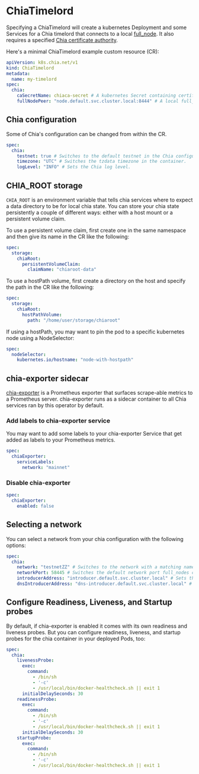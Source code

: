 # ChiaTimelord

Specifying a ChiaTimelord will create a kubernetes Deployment and some Services for a Chia timelord that connects to a local [full_node](chianode.md). It also requires a specified [Chia certificate authority](chiaca.md).

Here's a minimal ChiaTimelord example custom resource (CR):

```yaml
apiVersion: k8s.chia.net/v1
kind: ChiaTimelord
metadata:
  name: my-timelord
spec:
  chia:
    caSecretName: chiaca-secret # A kubernetes Secret containing certificate authority files
    fullNodePeer: "node.default.svc.cluster.local:8444" # A local full_node using kubernetes DNS names
```

## Chia configuration

Some of Chia's configuration can be changed from within the CR.

```yaml
spec:
  chia:
    testnet: true # Switches to the default testnet in the Chia configuration file.
    timezone: "UTC" # Switches the tzdata timezone in the container.
    logLevel: "INFO" # Sets the Chia log level.
```

## CHIA_ROOT storage

`CHIA_ROOT` is an environment variable that tells chia services where to expect a data directory to be for local chia state. You can store your chia state persistently a couple of different ways: either with a host mount or a persistent volume claim.

To use a persistent volume claim, first create one in the same namespace and then give its name in the CR like the following:

```yaml
spec:
  storage:
    chiaRoot:
      persistentVolumeClaim:
        claimName: "chiaroot-data"
```

To use a hostPath volume, first create a directory on the host and specify the path in the CR like the following:

```yaml
spec:
  storage:
    chiaRoot:
      hostPathVolume:
        path: "/home/user/storage/chiaroot"
```

If using a hostPath, you may want to pin the pod to a specific kubernetes node using a NodeSelector:

```yaml
spec:
  nodeSelector:
    kubernetes.io/hostname: "node-with-hostpath"
```

## chia-exporter sidecar

[chia-exporter](https://github.com/chia-network/chia-exporter) is a Prometheus exporter that surfaces scrape-able metrics to a Prometheus server. chia-exporter runs as a sidecar container to all Chia services ran by this operator by default.

### Add labels to chia-exporter service

You may want to add some labels to your chia-exporter Service that get added as labels to your Prometheus metrics.

```yaml
spec:
  chiaExporter:
    serviceLabels:
      network: "mainnet"
```

### Disable chia-exporter

```yaml
spec:
  chiaExporter:
    enabled: false
```

## Selecting a network

You can select a network from your chia configuration with the following options:

```yaml
spec:
  chia:
    network: "testnetZZ" # Switches to the network with a matching name in the chia config file.
    networkPort: 58445 # Switches the default network port full_nodes connect with.
    introducerAddress: "introducer.default.svc.cluster.local" # Sets the introducer address used in the chia config file.
    dnsIntroducerAddress: "dns-introducer.default.svc.cluster.local" # Sets the DNS introducer address used in the chia config file.
```

## Configure Readiness, Liveness, and Startup probes

By default, if chia-exporter is enabled it comes with its own readiness and liveness probes. But you can configure readiness, liveness, and startup probes for the chia container in your deployed Pods, too:

```yaml
spec:
  chia:
    livenessProbe:
      exec:
        command:
          - /bin/sh
          - '-c'
          - /usr/local/bin/docker-healthcheck.sh || exit 1
      initialDelaySeconds: 30
    readinessProbe:
      exec:
        command:
          - /bin/sh
          - '-c'
          - /usr/local/bin/docker-healthcheck.sh || exit 1
      initialDelaySeconds: 30
    startupProbe:
      exec:
        command:
          - /bin/sh
          - '-c'
          - /usr/local/bin/docker-healthcheck.sh || exit 1
```
